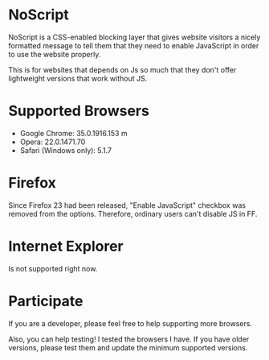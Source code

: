 NoScript
========

NoScript is a CSS-enabled blocking layer that gives website visitors a nicely formatted message to tell them that they need to enable JavaScript in order to use the website properly.

This is for websites that depends on Js so much that they don't offer lightweight versions that work without JS.

Supported Browsers
==================

+ Google Chrome: 35.0.1916.153 m
+ Opera: 22.0.1471.70
+ Safari (Windows only): 5.1.7

Firefox
=======

Since Firefox 23 had been released, "Enable JavaScript" checkbox was removed from the options. Therefore, ordinary users can't disable JS in FF.

Internet Explorer
=================

Is not supported right now.

Participate
===========

If you are a developer, please feel free to help supporting more browsers.

Also, you can help testing! I tested the browsers I have. If you have older versions, please test them and update the minimum supported versions.
